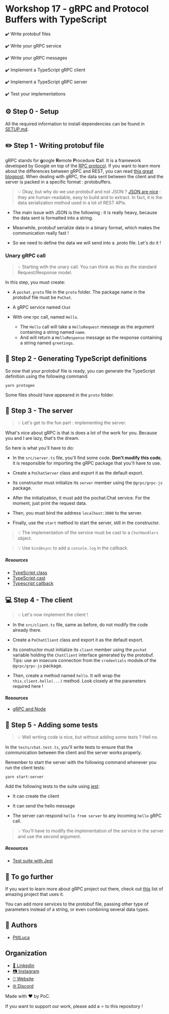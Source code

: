# Workshop 17 - gRPC and Protocol Buffers with TypeScript

:heavy_check_mark: Write protobuf files

:heavy_check_mark: Write your gRPC service

:heavy_check_mark: Write your gRPC messages

:heavy_check_mark: Implement a TypeScript gRPC client

:heavy_check_mark: Implement a TypeScript gRPC server

:heavy_check_mark: Test your implementations

## :gear: Step 0 - Setup

All the required information to install dependencies can be found in [SETUP.md](./SETUP.md).

## :pencil2: Step 1 - Writing protobuf file

gRPC stands for **g**oogle **R**emote **P**rocedure **C**all.
It is a framework developed by Google on top of the [RPC protocol](https://en.wikipedia.org/wiki/Remote_procedure_call).
If you want to learn more about the differences between gRPC and REST, you can read [this great blogpost](https://www.imaginarycloud.com/blog/grpc-vs-rest/#comparison).
When dealing with gRPC, the data sent between the client and the server is packed in a specific format : protobuffers.

> :bulb: Okay, but why do we use protobuf and not JSON ? [JSON are nice](https://developer.mozilla.org/en-US/docs/Learn/JavaScript/Objects/JSON#json_structure) : they are human-readable, easy to build and to extract.
In fact, it is the data serialization method used in a lot of REST APIs.

- The main issue with JSON is the following : it is really heavy, because the data sent is formatted into a string.

- Meanwhile, protobuf serialize data in a binary format, which makes the communication really fast !

- So we need to define the data we will send into a .proto file. Let's do it !

### Unary gRPC call

> :bulb: Starting with the unary call. You can think as this as the standard Request/Response model.

In this step, you must create:

- A `pochat.proto` file in the `proto` folder. The package name in the protobuf file must be `PoChat`.

- A gRPC service named `Chat`
  
- With one rpc call, named `Hello`.

  - The `Hello` call will take a `HelloRequest` message as the argument containing a string named `name`.
  - And will return a `HelloResponse` message as the response containing a string named `greetings`.


## :repeat: Step 2 - Generating TypeScript definitions

So now that your protobuf file is ready, you can generate the TypeScript definition using the following command:
```shell
yarn protogen
```

Some files should have appeared in the `proto` folder.

## :floppy_disk: Step 3 - The server

> :bulb: Let's get to the fun part : implementing the server.

What's nice about gRPC is that is does a lot of the work for you. Because you and I are lazy, that's the dream.

So here is what you'll have to do:

- In the `src/server.ts` file, you'll find some code. **Don't modify this code**, it is responsible for importing the gRPC package that you'll have to use.

- Create a `PoChatServer` class and export it as the default export.
  
- Its constructor must initialize its `server` member using the `@grpc/grpc-js` package.

- After the initialization, it must add the pochat.Chat service. For the moment, just print the request data.

- Then, you must bind the address `localhost:3000` to the server.

- Finally, use the `start` method to start the server, still in the constructor.

> :bulb: The implementation of the service must be cast to a `ChatHandlers` object.

> :bulb: Use `bindAsync` to add a `console.log` in the callback.

##### Resources

- [TypeScript class](https://www.typescriptlang.org/docs/handbook/classes.html)
- [TypeScript cast](https://www.typescripttutorial.net/typescript-tutorial/type-casting/)
- [Typescript callback](https://developer.mozilla.org/en-US/docs/Glossary/Callback_function)

## :computer: Step 4 - The client

> :bulb: Let's now implement the client !

- In the `src/client.ts` file, same as before, do not modify the code already there.

- Create a `PoChatClient` class and export it as the default export.

- Its constructor must initialize its `client` member using the `pochat` variable holding the `ChatClient` interface generated by the protobuf. Tips: use an insecure connection from the `credentials` module.of the `@grpc/grpc-js` package.

- Then, create a method named `hello`. It will wrap the `this.client.hello(...)` method. Look closely at the parameters required here !

#### Resources

- [gRPC and Node](https://grpc.io/docs/languages/node/)


## :microscope: Step 5 - Adding some tests

> :bulb: Well writing code is nice, but without adding some tests ? Hell no.

In the `tests/chat.test.ts`, you'll write tests to ensure that the communication between the client and the server works properly.

Remember to start the server with the following command whenever you run the client tests:
```shell
yarn start:server
```

Add the following tests to the suite using [jest](https://jestjs.io/):

- It can create the client

- It can send the hello message

- The server can respond `hello from server` to any incoming `hello` gRPC call.

> :bulb: You'll have to modify the implementation of the service in the server and use the second argument.

##### Resources

- [Test suite with Jest](https://jestjs.io/docs/api)

## :rocket: To go further

If you want to learn more about gRPC project out there, check out [this](https://github.com/grpc-ecosystem/awesome-grpc) list of amazing project that uses it.

You can add more services to the protobuf file, passing other type of parameters instead of a string, or even combining several data types.

## :wave: Authors

- [PtitLuca](https://github.com/PtitLuca)

## Organization

- [📒 Linkedin](https://www.linkedin.com/company/pocinnovation/mycompany/)
- [📷 Instagram](https://www.instagram.com/pocinnovation/)
- [🖱️ Website](https://www.poc-innovation.fr/)
- [🌐 Discord](https://discord.gg/Yqq2ADGDS7)

Made with :heart: by PoC.

If you want to support our work, please add a :star: to this repository !
